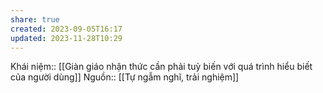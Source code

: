 ```yaml
---
share: true
created: 2023-09-05T16:17
updated: 2023-11-28T10:29
---
```

Khái niệm:: 
[[Giàn giáo nhận thức cần phải tuỳ biến với quá trình hiểu biết của người dùng]]
Nguồn:: [[Tự ngẫm nghĩ, trải nghiệm]]